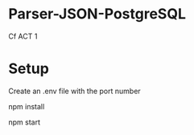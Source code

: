 # Parser-JSON-PostgreSQL

Cf ACT 1

# Setup

Create an .env file with the port number

npm install

npm start
